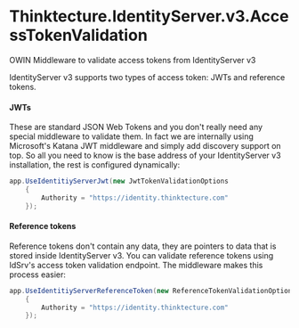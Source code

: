 Thinktecture.IdentityServer.v3.AccessTokenValidation
====================================================

OWIN Middleware to validate access tokens from IdentityServer v3

IdentityServer v3 supports two types of access token: JWTs and reference tokens.

#### JWTs
These are standard JSON Web Tokens and you don't really need any special middleware to validate them. In fact we are internally using Microsoft's Katana JWT middleware and simply add discovery support on top. So all you need to know is the base address of your IdentityServer v3 installation, the rest is configured dynamically:

```csharp
app.UseIdentitiyServerJwt(new JwtTokenValidationOptions
    {
        Authority = "https://identity.thinktecture.com"
    });
```

#### Reference tokens
Reference tokens don't contain any data, they are pointers to data that is stored inside IdentityServer v3. You can validate reference tokens using IdSrv's access token validation endpoint. The middleware makes this process easier:

```csharp
app.UseIdentitiyServerReferenceToken(new ReferenceTokenValidationOptions
    {
        Authority = "https://identity.thinktecture.com"
    });
```
